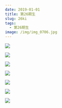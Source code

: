 ```yaml
---
date: 2019-01-01
title: 第26期生
slug: 26ki
tags:
  - 第26期生
image: /img/img_0706.jpg
---
```


![](/img/img_0707.jpg)

![](/img/depoa.jpg)

![](/img/201806kaikaisiki11.jpg)

![](/img/img_0709.jpg)

![](/img/img_0711.jpg)

![](/img/img_0710.jpg)

![](/img/img_0708.jpg)
